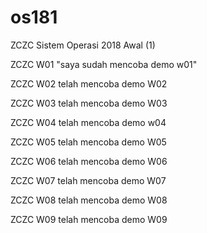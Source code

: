 # os181
ZCZC Sistem Operasi 2018 Awal (1) 


ZCZC W01 "saya sudah mencoba demo w01"


ZCZC W02 telah mencoba demo W02


ZCZC W03 telah mencoba demo W03


ZCZC W04 telah mencoba demo w04


ZCZC W05 telah mencoba demo W05


ZCZC W06 telah mencoba demo W06


ZCZC W07 telah mencoba demo W07


ZCZC W08 telah mencoba demo W08


ZCZC W09 telah mencoba demo W09
